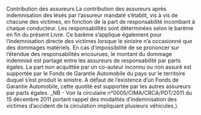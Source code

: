 Contribution des assureurs
La contribution des assureurs après indemnisation des lésés par l’assureur mandaté s’établit, vis à vis de chacune des victimes, en fonction de la part de responsabilité incombant à chaque conducteur.
Les responsabilités sont déterminées selon le barème en fin du présent Livre.
Ce barème s’applique également pour l’indemnisation directe des victimes lorsque le sinistre n’a occasionné que des dommages matériels.
En cas d’impossibilité de se prononcer sur l’étendue des responsabilités encourues, le montant du dommage indemnisé est partagé entre les assureurs de responsabilité par parts égales.
La part non acquittée par un co-auteur inconnu ou non assuré est supportée par le Fonds de Garantie Automobile du pays sur le territoire duquel s’est produit le sinistre. A défaut de l’existence d’un Fonds de Garantie Automobile, cette quotité est supportée par les autres assureurs par parts égales.
\_NB - Voir la circulaire n°0005/CIMA/CRCA/PDT/2011 du 15 décembre 2011 portant rappel des modalités d’indemnisation des victimes d’accident de la circulation impliquant plusieurs véhicules_\